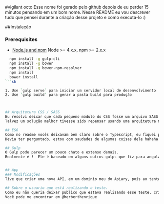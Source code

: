 #vigilant octo
Esse nome foi gerado pelo github depois de eu perder 15 minutos pensando em um bom nome.
Nesse README eu vou descrever tudo que pensei durante a criação desse projeto e como executa-lo :)

##Instalação
### Prerequisites

- [Node.js and npm](nodejs.org) Node >= 4.x.x, npm >= 2.x.x

```sh
  npm install -g gulp-cli
  npm install -g bower
  npm install -g bower-npm-resolver
  npm install 
  bower install
```sh

1. Use `gulp serve` para iniciar um servidor local de desenvolvimento
2. Use `gulp build` para gerar a pasta build para produção



## Arquitetura CSS / SASS
Eu resolvi deixar que cada pequeno módulo do CSS fosse um arquivo SASS separado e que ele ficasse na pasta do módulo junto com o controller e a view.
Talvez um solução melhor tivesse sido repensar usando uma arquitetura mais forte como SMACSS ou Atomic, mas acredito que o intuito do teste seja mais para testar o javascript, então resolvi não me atentar muito a isso (Ou até mesmo o ponto de ser obrigatório usar SASS em vez de me deixarem usar Stylus hahaha)

## ES6
Como no readme vocês deixavam bem claro sobre o Typescript, eu fiquei pensando se deveria usar Ecma6 ou não.
Devia ter perguntado, estou com saudades de algumas coisas dele hahaha.

## Gulp
O Gulp pode parecer um pouco chato e extenso demais.
Realmente é !  Ele é baseado em alguns outros gulps que fiz para angular e alguns outros que vi por ai e como resolvi não me dedicar a isso, acabei deixando sem muita coisa


## App
### Modificações
Tive que criar uma nova API, em um dominio meu do Apiary, pois ao tentar renderizar o JSON com comentários, ele retornava erros ao renderizar

## Sobre o usuario que está realizando o teste.
Como eu não queria deixar publico que estava realizando esse teste, criei essa conta para isso.
Você pode me encontrar em @herberthenrique
